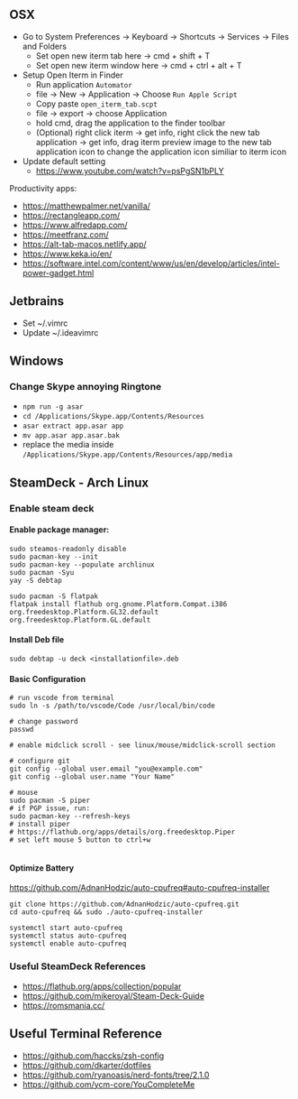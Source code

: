 ## OSX

- Go to System Preferences -> Keyboard -> Shortcuts -> Services -> Files and Folders
  - Set open new iterm tab here -> cmd + shift + T
  - Set open new iterm window here -> cmd + ctrl + alt + T
- Setup Open Iterm in Finder
  - Run application `Automator`
  - file -> New -> Application -> Choose `Run Apple Script`
  - Copy paste `open_iterm_tab.scpt`
  - file -> export -> choose Application
  - hold cmd, drag the application to the finder toolbar
  - (Optional) right click iterm -> get info, right click the new tab application -> get info, drag iterm preview image to the new tab application icon to change the application icon similiar to iterm icon
- Update default setting
  - https://www.youtube.com/watch?v=psPgSN1bPLY

Productivity apps:

- https://matthewpalmer.net/vanilla/
- https://rectangleapp.com/
- https://www.alfredapp.com/
- https://meetfranz.com/
- https://alt-tab-macos.netlify.app/
- https://www.keka.io/en/
- https://software.intel.com/content/www/us/en/develop/articles/intel-power-gadget.html

## Jetbrains

- Set ~/.vimrc
- Update ~/.ideavimrc

## Windows

### Change Skype annoying Ringtone

- `npm run -g asar`
- `cd /Applications/Skype.app/Contents/Resources`
- `asar extract app.asar app`
- `mv app.asar app.asar.bak`
- replace the media inside `/Applications/Skype.app/Contents/Resources/app/media`

## SteamDeck - Arch Linux

### Enable steam deck


#### Enable package manager:

```
sudo steamos-readonly disable
sudo pacman-key --init
sudo pacman-key --populate archlinux
sudo pacman -Syu
yay -S debtap

sudo pacman -S flatpak
flatpak install flathub org.gnome.Platform.Compat.i386 org.freedesktop.Platform.GL32.default org.freedesktop.Platform.GL.default
```

#### Install Deb file

```
sudo debtap -u deck <installationfile>.deb
```

#### Basic Configuration

```
# run vscode from terminal
sudo ln -s /path/to/vscode/Code /usr/local/bin/code

# change password
passwd

# enable midclick scroll - see linux/mouse/midclick-scroll section

# configure git
git config --global user.email "you@example.com"
git config --global user.name "Your Name"

# mouse
sudo pacman -S piper
# if PGP issue, run:
sudo pacman-key --refresh-keys
# install piper
# https://flathub.org/apps/details/org.freedesktop.Piper
# set left mouse 5 button to ctrl+w


```

#### Optimize Battery

https://github.com/AdnanHodzic/auto-cpufreq#auto-cpufreq-installer

```
git clone https://github.com/AdnanHodzic/auto-cpufreq.git
cd auto-cpufreq && sudo ./auto-cpufreq-installer

systemctl start auto-cpufreq
systemctl status auto-cpufreq
systemctl enable auto-cpufreq

```

### Useful SteamDeck References

- https://flathub.org/apps/collection/popular
- https://github.com/mikeroyal/Steam-Deck-Guide
- https://romsmania.cc/




## Useful Terminal Reference

- https://github.com/haccks/zsh-config
- https://github.com/dkarter/dotfiles
- https://github.com/ryanoasis/nerd-fonts/tree/2.1.0
- https://github.com/ycm-core/YouCompleteMe
